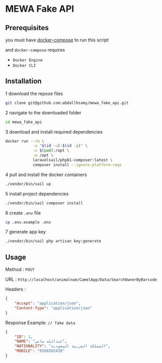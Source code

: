 #  MEWA Fake API


## Prerequisites
you must have [docker-compose](https://docs.docker.com/compose/install/) to run this script

and `docker-compose` requires
- `Docker Engine`
- `Docker CLI`



## Installation

1 download the repose files
```bash
git clone git@github.com:abdallhsamy/mewa_fake_api.git
```
2 navigate to the downloaded folder
```bash
cd mewa_fake_api
```

3 download and install required dependencies
```bash
docker run --rm \
            -u "$(id -u):$(id -g)" \
            -v $(pwd):/opt \
            -w /opt \
            laravelsail/php81-composer:latest \
            composer install --ignore-platform-reqs
```

4 pull and install the docker containers

```bash
./vendor/bin/sail up
```

5 install project dependencies
```bash
./vendor/bin/sail composer install
```

6 create `.env` file
```bash
cp .env.example .env 
```

7 generate app key
```bash
./vendor/bin/sail php artisan key:generate
```

## Usage

Method : `POST`

URL : `http://localhost/animalnum/CamelApp/Data/SearchOwnerByBarcode`

Headers :
```json
{
    "Accept": "application/json",
    "Content-Type": "application/json"
}
```

Response Example: `// fake data`
```json
{
    "ID": 1,
    "NAME": "عبدالله سامي",
    "NATIONALITY": "المملكة العربية السعودية", 
    "MOBILE": "0566502430"
}
```
